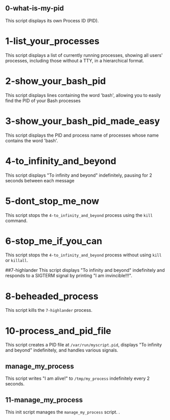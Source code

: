 ## 0-what-is-my-pid

This script displays its own Process ID (PID).

# 1-list_your_processes

This script displays a list of currently running processes, showing all users' processes, including those without a TTY, in a hierarchical format.

# 2-show_your_bash_pid

This script displays lines containing the word 'bash', allowing you to easily find the PID of your Bash processes

# 3-show_your_bash_pid_made_easy

This script displays the PID and process name of processes whose name contains the word 'bash'.

# 4-to_infinity_and_beyond

This script displays "To infinity and beyond" indefinitely, pausing for 2 seconds between each message

# 5-dont_stop_me_now

This script stops the `4-to_infinity_and_beyond` process using the `kill` command.

# 6-stop_me_if_you_can

This script stops the `4-to_infinity_and_beyond` process without using `kill` or `killall`.

##7-highlander
This script displays "To infinity and beyond" indefinitely and responds to a SIGTERM signal by printing "I am invincible!!!".

# 8-beheaded_process

This script kills the `7-highlander` process.

# 10-process_and_pid_file

This script creates a PID file at `/var/run/myscript.pid`, displays "To infinity and beyond" indefinitely, and handles various signals.

## manage_my_process

This script writes "I am alive!" to `/tmp/my_process` indefinitely every 2 seconds.

## 11-manage_my_process

This init script manages the `manage_my_process` script.
.
